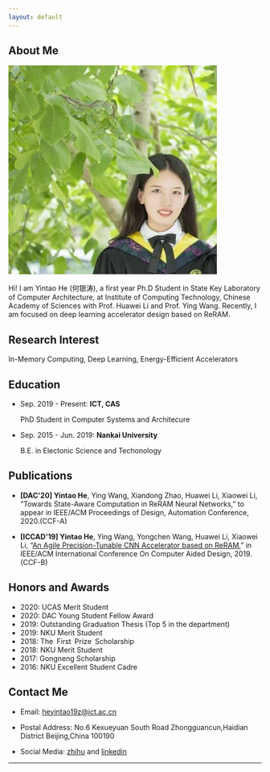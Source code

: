 ```yaml
---
layout: default
---
```


## About Me

<img class="profile-picture" src="yintao.jpg">

Hi! I am Yintao He (何银涛), a first year Ph.D Student in State Key Laboratory of Computer Architecture, at Institute of Computing Technology, Chinese Academy of Sciences with Prof. Huawei Li and Prof. Ying Wang. Recently, I am focused on deep learning accelerator design based on ReRAM.


## Research Interest

In-Memory Computing, Deep Learning, Energy-Efficient Accelerators

## Education
* Sep. 2019 - Present: **ICT, CAS**

   PhD Student in Computer Systems and Architecure


* Sep. 2015 - Jun. 2019: **Nankai University**

   B.E. in Electonic Science and Techonology

## Publications

- **[DAC'20] Yintao He**, Ying Wang, Xiandong Zhao, Huawei Li, Xiaowei Li, “Towards State-Aware Computation in ReRAM Neural Networks,” to appear in IEEE/ACM Proceedings of Design, Automation Conference, 2020.(CCF-A)

- **[ICCAD'19] Yintao He**, Ying Wang, Yongchen Wang, Huawei Li, Xiaowei Li, “[An Agile Precision-Tunable CNN Accelerator based on ReRAM](https://ieeexplore.ieee.org/document/8942163),” in IEEE/ACM International Conference On Computer Aided Design, 2019.(CCF-B)

## Honors and Awards

* 2020: UCAS Merit Student
* 2020: DAC Young Student Fellow Award
* 2019: Outstanding Graduation Thesis (Top 5 in the department)
* 2019: NKU Merit Student
* 2018: The First Prize Scholarship 
* 2018: NKU Merit Student
* 2017: Gongneng Scholarship
* 2016: NKU Excellent Student Cadre

## Contact Me

* Email: [heyintao19z@ict.ac.cn](mailto:heyintao19z@ict.ac.cn)

* Postal Address: No.6 Kexueyuan South Road Zhongguancun,Haidian District Beijing,China 100190

* Social Media: [zhihu](https://www.zhihu.com/people/he-jie-7-55) and [linkedin](https://www.linkedin.com/in/yintao-he-6b3637159/?originalSubdomain)

---


